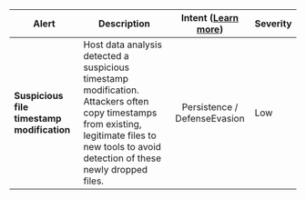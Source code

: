 |Alert|Description|Intent ([Learn more](#intentions))|Severity|
|----|----|:----:|--|
|**Suspicious file timestamp modification**|Host data analysis detected a suspicious timestamp modification. Attackers often copy timestamps from existing, legitimate files to new tools to avoid detection of these newly dropped files.|Persistence / DefenseEvasion|Low|


